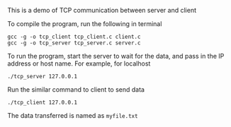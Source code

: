 This is a demo of TCP communication between server and client

To compile the program, run the following in terminal
```
gcc -g -o tcp_client tcp_client.c client.c
gcc -g -o tcp_server tcp_server.c server.c
```

To run the program, start the server to wait for the data, and pass in the IP address or host name. For example, for localhost
```
./tcp_server 127.0.0.1
```
Run the similar command to client to send data
```
./tcp_client 127.0.0.1
```

The data transferred is named as `myfile.txt`